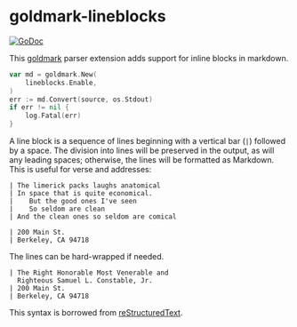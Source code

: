 # goldmark-lineblocks

[![GoDoc](https://godoc.org/github.com/mdigger/goldmark-lineblocks?status.svg)](https://godoc.org/github.com/mdigger/goldmark-lineblocks)

This [goldmark](http://github.com/yuin/goldmark) parser extension adds support for inline blocks in markdown.

```go
var md = goldmark.New(
    lineblocks.Enable,
)
err := md.Convert(source, os.Stdout)
if err != nil {
    log.Fatal(err)
}
```

A line block is a sequence of lines beginning with a vertical bar (`|`) followed by a space. The division into lines will be preserved in the output, as will any leading spaces; otherwise, the lines will be formatted as Markdown. This is useful for verse and addresses:

    | The limerick packs laughs anatomical
    | In space that is quite economical.
    |    But the good ones I've seen
    |    So seldom are clean
    | And the clean ones so seldom are comical

    | 200 Main St.
    | Berkeley, CA 94718

The lines can be hard-wrapped if needed.

    | The Right Honorable Most Venerable and 
      Righteous Samuel L. Constable, Jr.
    | 200 Main St.
    | Berkeley, CA 94718

This syntax is borrowed from [reStructuredText](http://docutils.sourceforge.net/docs/ref/rst/introduction.html).

